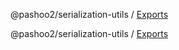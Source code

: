 @pashoo2/serialization-utils / [Exports](modules.md)

@pashoo2/serialization-utils / [Exports](/docs/modules.md)
